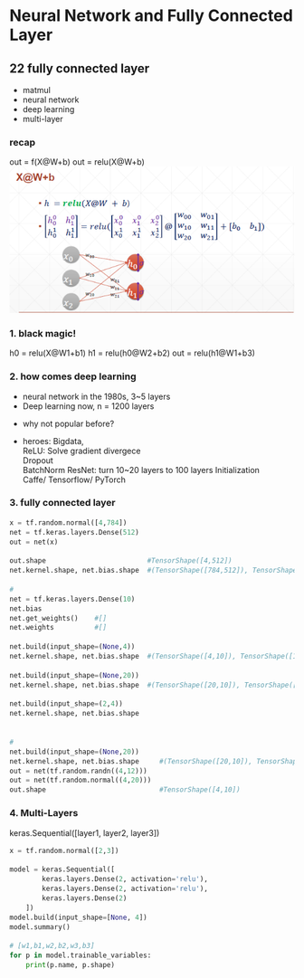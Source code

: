 # Neural Network and Fully Connected Layer
## 22 fully connected layer

* matmul
* neural network
* deep learning
* multi-layer


### recap  
out = f(X@W+b)
out = relu(X@W+b)
![](x%40w%2Bb.png)

### 1. black magic!
h0 = relu(X@W1+b1)
h1 = relu(h0@W2+b2)
out = relu(h1@W1+b3)

### 2. how comes deep learning
- neural network in the 1980s, 3~5 layers
- Deep learning now, n = 1200 layers

* why not popular before?

* heroes: 
Bigdata,  
ReLU: Solve gradient divergece   
Dropout  
BatchNorm 
ResNet: turn 10~20 layers to 100 layers
Initialization  
Caffe/ Tensorflow/ PyTorch


### 3. fully connected layer
```py
x = tf.random.normal([4,784])
net = tf.keras.layers.Dense(512)
out = net(x)

out.shape                         #TensorShape([4,512])
net.kernel.shape, net.bias.shape  #(TensorShape([784,512]), TensorShape([512]))

# 
net = tf.keras.layers.Dense(10)
net.bias             
net.get_weights()    #[]
net.weights          #[]

net.build(input_shape=(None,4))
net.kernel.shape, net.bias.shape  #(TensorShape([4,10]), TensorShape([10]))

net.build(input_shape=(None,20))
net.kernel.shape, net.bias.shape  #(TensorShape([20,10]), TensorShape([10]))

net.build(input_shape=(2,4))
net.kernel.shape, net.bias.shape


# 
net.build(input_shape=(None,20))
net.kernel.shape, net.bias.shape     #(TensorShape([20,10]), TensorShape([10]))
out = net(tf.random.randn((4,12)))
out = net(tf.random.normal((4,20)))
out.shape                            #TensorShape([4,10])

```

### 4. Multi-Layers
keras.Sequential([layer1, layer2, layer3])

```py
x = tf.random.normal([2,3])

model = keras.Sequential([
        keras.layers.Dense(2, activation='relu'),
        keras.layers.Dense(2, activation='relu'),
        keras.layers.Dense(2)
    ])
model.build(input_shape=[None, 4])
model.summary()

# [w1,b1,w2,b2,w3,b3]
for p in model.trainable_variables:
    print(p.name, p.shape)


```